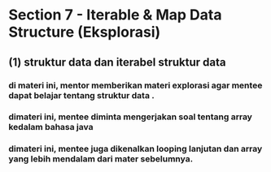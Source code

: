 # Section 7 - Iterable & Map Data Structure (Eksplorasi)

## (1) struktur data dan iterabel struktur data
### di materi ini, mentor memberikan materi explorasi agar mentee dapat belajar tentang struktur data .
### dimateri ini, mentee diminta mengerjakan soal tentang array kedalam bahasa java
### dimateri ini, mentee juga dikenalkan looping lanjutan dan array yang lebih mendalam dari mater sebelumnya.
